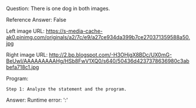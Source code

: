 Question: There is one dog in both images.

Reference Answer: False

Left image URL: https://s-media-cache-ak0.pinimg.com/originals/a2/7c/e9/a27ce934da399b7ce270371359588a50.jpg

Right image URL: http://2.bp.blogspot.com/-H3OHjgX8BDc/UX0mG-BeUwI/AAAAAAAAAHg/HSb8FwV1XQ0/s640/50436d4237378636980c3abbefa718c1.jpg

Program:

```
Step 1: Analyze the statement and the program.
```
Answer: Runtime error: ':'

